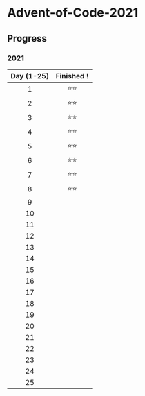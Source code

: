 # Advent-of-Code-2021

## Progress

### 2021

| Day (1-25) | Finished !
| :--------: | :-------: 
|     1      |  ⭐⭐  |
|     2      |  ⭐⭐  |     
|     3      |  ⭐⭐  |     
|     4      |  ⭐⭐  |     
|     5      |  ⭐⭐  |     
|     6      |  ⭐⭐  |     
|     7      |  ⭐⭐  |     
|     8      |  ⭐⭐  |     
|     9      |         |     
|     10     |         |     
|     11     |         |    
|     12     |         |     
|     13     |         |
|     14     |         |
|     15     |         |
|     16     |         |
|     17     |         |
|     18     |         |
|     19     |         |
|     20     |         |
|     21     |         |
|     22     |         |
|     23     |         |
|     24     |         |
|     25     |         |
